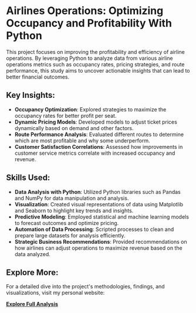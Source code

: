 # Airlines Operations: Optimizing Occupancy and Profitability With Python

This project focuses on improving the profitability and efficiency of airline operations. By leveraging Python to analyze data from various airline operations metrics such as occupancy rates, pricing strategies, and route performance, this study aims to uncover actionable insights that can lead to better financial outcomes.

## Key Insights:
- **Occupancy Optimization**: Explored strategies to maximize the occupancy rates for better profit per seat.
- **Dynamic Pricing Models**: Developed models to adjust ticket prices dynamically based on demand and other factors.
- **Route Performance Analysis**: Evaluated different routes to determine which are most profitable and why some underperform.
- **Customer Satisfaction Correlations**: Assessed how improvements in customer service metrics correlate with increased occupancy and revenue.

## Skills Used:
- **Data Analysis with Python**: Utilized Python libraries such as Pandas and NumPy for data manipulation and analysis.
- **Visualization**: Created visual representations of data using Matplotlib and Seaborn to highlight key trends and insights.
- **Predictive Modeling**: Employed statistical and machine learning models to forecast outcomes and optimize pricing.
- **Automation of Data Processing**: Scripted processes to clean and prepare large datasets for analysis efficiently.
- **Strategic Business Recommendations**: Provided recommendations on how airlines can adjust operations to maximize revenue based on the data analyzed.

## Explore More:
For a detailed dive into the project's methodologies, findings, and visualizations, visit my personal website:

[**Explore Full Analysis**](https://www.sqlspins.com)
